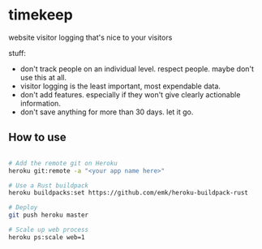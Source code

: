 # timekeep

website visitor logging that's nice to your visitors

stuff:

- don't track people on an individual level. respect people. maybe don't use this at all.
- visitor logging is the least important, most expendable data.
- don't add features. especially if they won't give clearly actionable information.
- don't save anything for more than 30 days. let it go.

## How to use

```sh

# Add the remote git on Heroku
heroku git:remote -a "<your app name here>"

# Use a Rust buildpack
heroku buildpacks:set https://github.com/emk/heroku-buildpack-rust

# Deploy
git push heroku master

# Scale up web process
heroku ps:scale web=1
```
